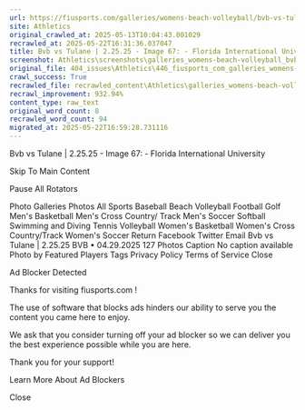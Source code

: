 ```yaml
---
url: https://fiusports.com/galleries/womens-beach-volleyball/bvb-vs-tulane-2-25-25/image-67/355/62620
site: Athletics
original_crawled_at: 2025-05-13T10:04:43.001029
recrawled_at: 2025-05-22T16:31:36.037047
title: Bvb vs Tulane | 2.25.25 - Image 67: - Florida International University
screenshot: Athletics\screenshots\galleries_womens-beach-volleyball_bvb-vs-tulane-2-25-25_image-67_355_62620_20250522163136.png
original_file: 404_issues\Athletics\446_fiusports_com_galleries_womens-beach-volleyball_bvb-vs-tulane-2-25-25_image-67_355_62620.md
crawl_success: True
recrawled_file: recrawled_content\Athletics\galleries_womens-beach-volleyball_bvb-vs-tulane-2-25-25_image-67_355_62620_20250522163136.md
recrawl_improvement: 932.94%
content_type: raw_text
original_word_count: 8
recrawled_word_count: 94
migrated_at: 2025-05-22T16:59:28.731116
---
```


Bvb vs Tulane | 2.25.25 - Image 67: - Florida International University

 Skip To Main Content

 Pause All Rotators

Photo Galleries
Photos
All Sports
Baseball
Beach Volleyball
Football
Golf
Men's Basketball
Men's Cross Country/ Track
Men's Soccer
Softball
Swimming and Diving
Tennis
Volleyball
Women's Basketball
Women's Cross Country/Track
Women's Soccer
Return
Facebook
Twitter
Email
Bvb vs Tulane | 2.25.25
BVB
 • 
04.29.2025
127 Photos
Caption
No caption available
Photo by 
Featured Players
Tags
Privacy Policy
Terms of Service
Close

Ad Blocker Detected

Thanks for visiting 
fiusports.com
!

The use of software that blocks ads hinders our ability to serve you the content you came here to enjoy.

We ask that you consider turning off your ad blocker so we can deliver you the best experience possible while you are here.

Thank you for your support!

Learn More About Ad Blockers

Close